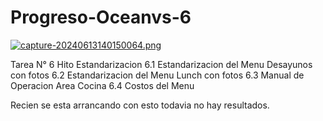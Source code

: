 # Progreso-Oceanvs-6

[![capture-20240613140150064.png](https://i.postimg.cc/hGNYZhQJ/capture-20240613140150064.png)](https://postimg.cc/KKrQRGNF)

Tarea N° 6 Hito Estandarizacion
6.1 Estandarizacion del Menu Desayunos con fotos
6.2 Estandarizacion del Menu Lunch con fotos
6.3 Manual de Operacion Area Cocina
6.4 Costos del Menu

Recien se esta arrancando con esto todavia no hay resultados.
